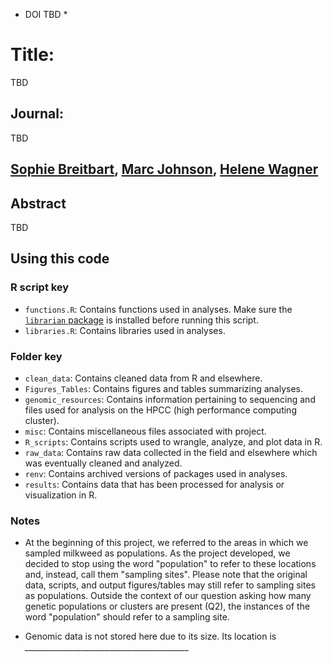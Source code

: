 * DOI TBD *

# Title:
TBD

## Journal:
TBD

## [Sophie Breitbart](https://sbreitbart.github.io/), [Marc Johnson](https://evoecolab.wordpress.com/), [Helene Wagner](https://sites.utm.utoronto.ca/wagnerlab/)

## Abstract
TBD

## Using this code

### R script key

* `functions.R`: Contains functions used in analyses. Make sure the [`librarian` package](https://cran.r-project.org/web/packages/librarian/vignettes/intro-to-librarian.html) is installed before running this script.
* `libraries.R`: Contains libraries used in analyses.

### Folder key

* `clean_data`: Contains cleaned data from R and elsewhere.
* `Figures_Tables`: Contains figures and tables summarizing analyses.
* `genomic_resources`: Contains information pertaining to sequencing and files used for analysis on the HPCC (high performance computing cluster).
* `misc`: Contains miscellaneous files associated with project.
* `R_scripts`: Contains scripts used to wrangle, analyze, and plot data in R.
* `raw_data`: Contains raw data collected in the field and elsewhere which was eventually cleaned and analyzed.
* `renv`: Contains archived versions of packages used in analyses.
* `results`: Contains data that has been processed for analysis or visualization in R.

### Notes

* At the beginning of this project, we referred to the areas in which we sampled milkweed as populations. As the project developed, we decided to stop using the word "population" to refer to these locations and, instead, call them "sampling sites". Please note that the original data, scripts, and output figures/tables may still refer to sampling sites as populations. Outside the context of our question asking how many genetic populations or clusters are present (Q2), the instances of the word "population" should refer to a sampling site.

* Genomic data is not stored here due to its size. Its location is *_________________________________________*